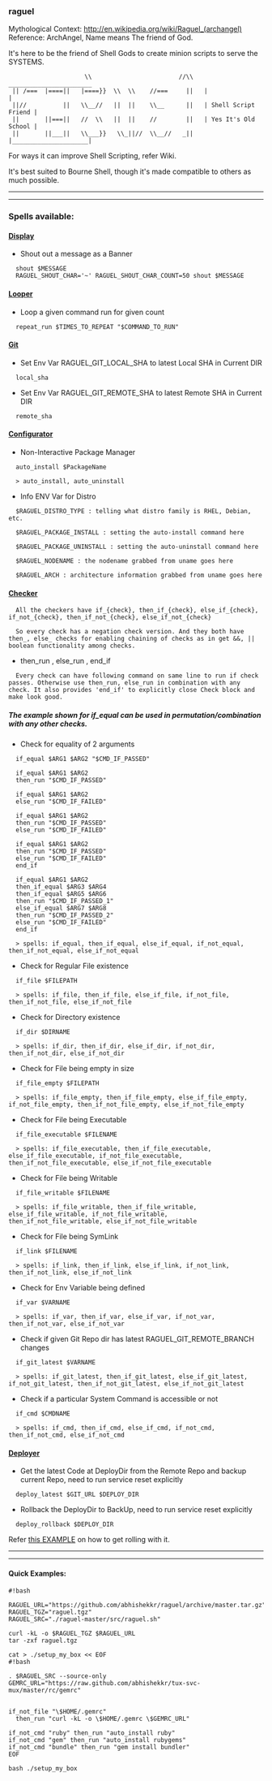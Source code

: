 ### raguel

Mythological Context: http://en.wikipedia.org/wiki/Raguel_(archangel)
Reference: ArchAngel, Name means The friend of God.

It's here to be the friend of Shell Gods to create minion scripts to serve
the SYSTEMS.

```ASCII
                     \\                        //\\   _______________________
 || /===  |====||   |====}}  \\  \\    //===     ||   |                     |
 ||//          ||   \\__//   ||  ||    \\__      ||   | Shell Script Friend |
 ||       ||===||   //  \\   ||  ||    //        ||   | Yes It's Old School |
 ||       ||___||   \\___}}   \\_||//  \\__//   _||   |_____________________|

```

For ways it can improve Shell Scripting, refer Wiki.

It's best suited to Bourne Shell,
though it's made compatible to others as much possible.

***
***

### Spells available:

#### [Display](https://github.com/abhishekkr/raguel/blob/master/doc/display.md)

* Shout out a message as a Banner
```Shell
  shout $MESSAGE
  RAGUEL_SHOUT_CHAR='~' RAGUEL_SHOUT_CHAR_COUNT=50 shout $MESSAGE
```


#### [Looper](https://github.com/abhishekkr/raguel/blob/master/doc/looper.md)

* Loop a given command run for given count
```Shell
  repeat_run $TIMES_TO_REPEAT "$COMMAND_TO_RUN"
```


#### [Git](https://github.com/abhishekkr/raguel/blob/master/doc/git.md)

* Set Env Var RAGUEL_GIT_LOCAL_SHA to latest Local SHA in Current DIR
```Shell
  local_sha
```

* Set Env Var RAGUEL_GIT_REMOTE_SHA to latest Remote SHA in Current DIR
```Shell
  remote_sha
```


#### [Configurator](https://github.com/abhishekkr/raguel/blob/master/doc/configurator.md)

* Non-Interactive Package Manager
```Shell
  auto_install $PackageName

  > auto_install, auto_uninstall
```

* Info ENV Var for Distro
```Shell
  $RAGUEL_DISTRO_TYPE : telling what distro family is RHEL, Debian, etc.
 
  $RAGUEL_PACKAGE_INSTALL : setting the auto-install command here

  $RAGUEL_PACKAGE_UNINSTALL : setting the auto-uninstall command here

  $RAGUEL_NODENAME : the nodename grabbed from uname goes here

  $RAGUEL_ARCH : architecture information grabbed from uname goes here
```


#### [Checker](https://github.com/abhishekkr/raguel/blob/master/doc/checker.md)

```Shell
  All the checkers have if_{check}, then_if_{check}, else_if_{check}, if_not_{check}, then_if_not_{check}, else_if_not_{check}
```

```Shell
  So every check has a negation check version. And they both have then_, else_ checks for enabling chaining of checks as in get &&, || boolean functionality among checks.
```

* then_run , else_run , end_if
```Shell
  Every check can have following command on same line to run if check passes. Otherwise use then_run, else_run in combination with any check. It also provides 'end_if' to explicitly close Check block and make look good.
```

##### The example shown for if_equal can be used in permutation/combination with any other checks.

* Check for equality of 2 arguments
```Shell
  if_equal $ARG1 $ARG2 "$CMD_IF_PASSED"

  if_equal $ARG1 $ARG2
  then_run "$CMD_IF_PASSED"

  if_equal $ARG1 $ARG2
  else_run "$CMD_IF_FAILED"

  if_equal $ARG1 $ARG2
  then_run "$CMD_IF_PASSED"
  else_run "$CMD_IF_FAILED"

  if_equal $ARG1 $ARG2
  then_run "$CMD_IF_PASSED"
  else_run "$CMD_IF_FAILED"
  end_if

  if_equal $ARG1 $ARG2
  then_if_equal $ARG3 $ARG4
  then_if_equal $ARG5 $ARG6
  then_run "$CMD_IF_PASSED_1"
  else_if_equal $ARG7 $ARG8
  then_run "$CMD_IF_PASSED_2"
  else_run "$CMD_IF_FAILED"
  end_if

  > spells: if_equal, then_if_equal, else_if_equal, if_not_equal, then_if_not_equal, else_if_not_equal
```


* Check for Regular File existence
```Shell
  if_file $FILEPATH

  > spells: if_file, then_if_file, else_if_file, if_not_file, then_if_not_file, else_if_not_file
```


* Check for Directory existence
```Shell
  if_dir $DIRNAME

  > spells: if_dir, then_if_dir, else_if_dir, if_not_dir, then_if_not_dir, else_if_not_dir
```

* Check for File being empty in size
```Shell
  if_file_empty $FILEPATH

  > spells: if_file_empty, then_if_file_empty, else_if_file_empty, if_not_file_empty, then_if_not_file_empty, else_if_not_file_empty
```

* Check for File being Executable
```Shell
  if_file_executable $FILENAME

  > spells: if_file_executable, then_if_file_executable, else_if_file_executable, if_not_file_executable, then_if_not_file_executable, else_if_not_file_executable
```

* Check for File being Writable
```Shell
  if_file_writable $FILENAME

  > spells: if_file_writable, then_if_file_writable, else_if_file_writable, if_not_file_writable, then_if_not_file_writable, else_if_not_file_writable
```

* Check for File being SymLink
```Shell
  if_link $FILENAME

  > spells: if_link, then_if_link, else_if_link, if_not_link, then_if_not_link, else_if_not_link
```

* Check for Env Variable being defined
```Shell
  if_var $VARNAME

  > spells: if_var, then_if_var, else_if_var, if_not_var, then_if_not_var, else_if_not_var
```

* Check if given Git Repo dir has latest RAGUEL_GIT_REMOTE_BRANCH changes
```Shell
  if_git_latest $VARNAME

  > spells: if_git_latest, then_if_git_latest, else_if_git_latest, if_not_git_latest, then_if_not_git_latest, else_if_not_git_latest
```

* Check if a particular System Command is accessible or not
```Shell
  if_cmd $CMDNAME

  > spells: if_cmd, then_if_cmd, else_if_cmd, if_not_cmd, then_if_not_cmd, else_if_not_cmd
```



#### [Deployer](https://github.com/abhishekkr/raguel/blob/master/doc/deployer.md)

* Get the latest Code at DeployDir from the Remote Repo and backup current Repo, need to run service reset explicitly
```Shell
  deploy_latest $GIT_URL $DEPLOY_DIR
```

* Rollback the DeployDir to BackUp, need to run service reset explicitly
```Shell
  deploy_rollback $DEPLOY_DIR
```

Refer [this EXAMPLE](https://github.com/abhishekkr/raguel/blob/master/examples/deploy.dead.drop_with_deployer.sh) on how to get rolling with it.

***
***

#### Quick Examples:

```Shell
#!bash

RAGUEL_URL="https://github.com/abhishekkr/raguel/archive/master.tar.gz"
RAGUEL_TGZ="raguel.tgz"
RAGUEL_SRC="./raguel-master/src/raguel.sh"

curl -kL -o $RAGUEL_TGZ $RAGUEL_URL
tar -zxf raguel.tgz

cat > ./setup_my_box << EOF
#!bash

. $RAGUEL_SRC --source-only
GEMRC_URL="https://raw.github.com/abhishekkr/tux-svc-mux/master/rc/gemrc"


if_not_file "\$HOME/.gemrc"
  then_run "curl -kL -o \$HOME/.gemrc \$GEMRC_URL"

if_not_cmd "ruby" then_run "auto_install ruby"
if_not_cmd "gem" then_run "auto_install rubygems"
if_not_cmd "bundle" then_run "gem install bundler"
EOF

bash ./setup_my_box
```
